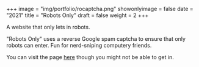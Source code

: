 +++
image = "img/portfolio/rocaptcha.png"
showonlyimage = false
date = "2021"
title = "Robots Only"
draft = false
weight = 2
+++

A website that only lets in robots.
<!--more-->

"Robots Only" uses a reverse Google spam captcha to ensure that only robots can enter. Fun for nerd-sniping computery friends.

You can visit the page [here](https://robotonlywebsite.com/) though you might not be able to get in.
